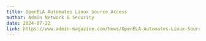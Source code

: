 ```yaml
---
title: OpenELA Automates Linux Source Access
author: Admin Network & Security
date: 2024-07-22
link: https://www.admin-magazine.com/News/OpenELA-Automates-Linux-Source-Access
---
```


